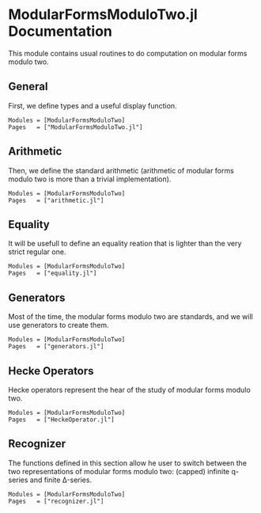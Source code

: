 # ModularFormsModuloTwo.jl Documentation

This module contains usual routines to do computation on modular forms modulo two.

## General
First, we define types and a useful display function.
```@autodocs
Modules = [ModularFormsModuloTwo]
Pages   = ["ModularFormsModuloTwo.jl"]
```

## Arithmetic
Then, we define the standard arithmetic (arithmetic of modular forms modulo two is more than a trivial implementation).
```@autodocs
Modules = [ModularFormsModuloTwo]
Pages   = ["arithmetic.jl"]
```

## Equality
It will be usefull to define an equality reation that is lighter than the very strict regular one.
```@autodocs
Modules = [ModularFormsModuloTwo]
Pages   = ["equality.jl"]
```

## Generators
Most of the time, the modular forms modulo two are standards, and we will use generators to create them.
```@autodocs
Modules = [ModularFormsModuloTwo]
Pages   = ["generators.jl"]
```

## Hecke Operators
Hecke operators represent the hear of the study of modular forms modulo two.
```@autodocs
Modules = [ModularFormsModuloTwo]
Pages   = ["HeckeOperator.jl"]
```

## Recognizer
The functions defined in this section allow he user to switch between the two representations of modular forms modulo two: (capped) infinite q-series and finite Δ-series.
```@autodocs
Modules = [ModularFormsModuloTwo]
Pages   = ["recognizer.jl"]
```
